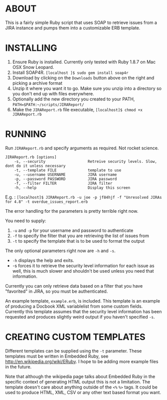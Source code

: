 # ABOUT
This is a fairly simple Ruby script that uses SOAP to retrieve issues from a JIRA instance and pumps them into
a customizable ERB template.

# INSTALLING
1. Ensure Ruby is installed.  Currently only tested with Ruby 1.8.7 on Mac OSX Snow Leopard.
2. Install SOAP4R.  `[localhost ]$ sudo gem install soap4r`
3. Download by clicking on the `Downloads` button above on the right and picking a archive format
4. Unzip it where you want it to go.   Make sure you unzip into a directory so you don't end up with files everywhere.
4. Optionally add the new directory you created to your PATH, `PATH=$PATH:~/scripts/JIRAReport/`
5. Make the `JIRAReport.rb` file executable, `[localhost]$ chmod +x JIRAReport.rb`

# RUNNING
Run `JIRAReport.rb` and specify arguments as required.  Not rocket science.

    JIRAReport.rb [options]
        -s, --security                   Retreive security levels. Slow, dont do it unless necessary
        -t, --template FILE              template to use
        -u, --username USERNAME          JIRA username
        -p, --password PASSWORD          JIRA password
        -f, --filter FILTER              JIRA filter
        -h, --help                       Display this screen

E.g. : `[localhost]$ JIRAReport.rb -u joe -p jf84hjf -f "Unresolved JIRAs for 4.8" -t overdue_issues_report.erb`

The error handling for the parameters is pretty terrible right now.  

You need to supply:

1.  `-u` and `-p` for your username and password to authenticate
2.  `-f` to specify the filter that you are retrieving the list of issues from
3.  `-t` to specify the template that is to be used to format the output

The only optional parameters right now are `-h` and `-s`.  

* `-h` displays the help and exits.  
* -s forces it to retrieve the security level information for each issue as well, this is much slower and
  shouldn't be used unless you need that information.

Currently you can only retrieve data based on a filter that you have "favorited" in JIRA, so you must be 
authenticated.

An example template, `example.erb`, is included. This template is an example of producing a Docbook XML
variablelist from some custom fields. Currently this template assumes that the security level information has
been requested and produces slightly weird output if you haven't specified `-s`.

# CREATING CUSTOM TEMPLATES
Different templates can be supplied using the `-t` parameter. These templates must be written in Embedded
Ruby, see <http://en.wikipedia.org/wiki/ERuby>. I hope to be adding more example files in the future.

Note that although the wikipedia page talks about Embedded Ruby in the specific context of generating HTML
output this is not a limitation. The template doesn't care about anything outside of the `<%` `%>` tags. It
could be used to produce HTML, XML, CSV or any other text based format you want.


